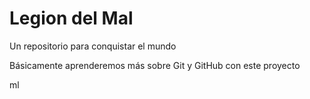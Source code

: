 # Legion del Mal
Un repositorio para conquistar el mundo

Básicamente aprenderemos más sobre Git y GitHub con este proyecto

ml
